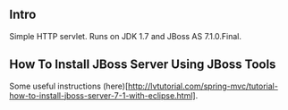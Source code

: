 ## Intro
Simple HTTP servlet. Runs on JDK 1.7 and JBoss AS 7.1.0.Final.

## How To Install JBoss Server Using JBoss Tools
Some useful instructions (here)[http://lvtutorial.com/spring-mvc/tutorial-how-to-install-jboss-server-7-1-with-eclipse.html].

